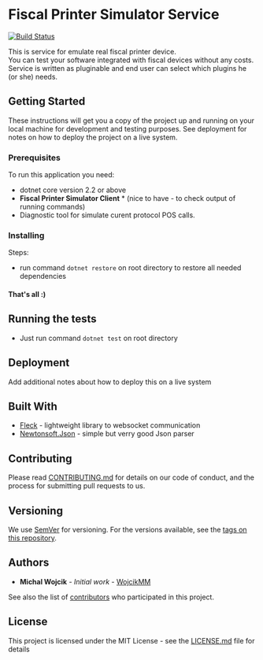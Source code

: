 # Fiscal Printer Simulator Service
[![Build Status](https://travis-ci.org/fiscal-printer-simulator/Fiscal-Printer-Simulator-Service.svg?branch=master)](https://travis-ci.org/fiscal-printer-simulator/Fiscal-Printer-Simulator-Service)

This is service for emulate real fiscal printer device.  
You can test your software integrated with fiscal devices without any costs.
Service is written as pluginable and end user can select which plugins he (or she) needs.

## Getting Started

These instructions will get you a copy of the project up and running on your local machine for development and testing purposes. See deployment for notes on how to deploy the project on a live system.

### Prerequisites

To run this application you need:
* dotnet core version 2.2 or above
* __Fiscal Printer Simulator Client__ * (nice to have - to check output of running commands)
* Diagnostic tool for simulate curent protocol POS calls. 

### Installing

Steps:
* run command `dotnet restore` on root directory to restore all needed dependencies 

#### That's all :)

## Running the tests

* Just run command `dotnet test` on root directory 

## Deployment

Add additional notes about how to deploy this on a live system

## Built With
* [Fleck](https://github.com/statianzo/Fleck) - lightweight library to websocket communication
* [Newtonsoft.Json](https://github.com/JamesNK/Newtonsoft.Json) - simple but verry good Json parser

## Contributing

Please read [CONTRIBUTING.md](CONTRIBUTING.md) for details on our code of conduct, and the process for submitting pull requests to us.

## Versioning

We use [SemVer](http://semver.org/) for versioning. For the versions available, see the [tags on this repository](https://github.com/fiscal-printer-simulator/Fiscal-Printer-Simulator-Service/tags). 

## Authors

* **Michal Wojcik** - *Initial work* - [WojcikMM](https://github.com/WojcikMM)

See also the list of [contributors](https://github.com/fiscal-printer-simulator/Fiscal-Printer-Simulator-Service/graphs/contributors) who participated in this project.

## License

This project is licensed under the MIT License - see the [LICENSE.md](LICENSE.md) file for details
